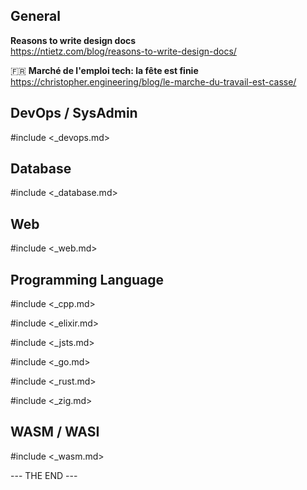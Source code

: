 ## General

**Reasons to write design docs**  
https://ntietz.com/blog/reasons-to-write-design-docs/

🇫🇷 **Marché de l'emploi tech: la fête est finie**  
https://christopher.engineering/blog/le-marche-du-travail-est-casse/

## DevOps / SysAdmin

#include <_devops.md>

## Database

#include <_database.md>

## Web

#include <_web.md>

## Programming Language

#include <_cpp.md>

#include <_elixir.md>

#include <_jsts.md>

#include <_go.md>

#include <_rust.md>

#include <_zig.md>

## WASM / WASI

#include <_wasm.md>

--- THE END ---
